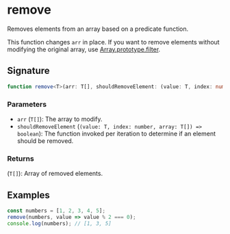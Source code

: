 # remove

Removes elements from an array based on a predicate function.

This function changes `arr` in place.
If you want to remove elements without modifying the original array, use [Array.prototype.filter](https://developer.mozilla.org/en-US/docs/Web/JavaScript/Reference/Global_Objects/Array/filter).

## Signature

```typescript
function remove<T>(arr: T[], shouldRemoveElement: (value: T, index: number, array: T[]) => boolean): T[];
```

### Parameters

- `arr` (`T[]`): The array to modify.
- `shouldRemoveElement` (`(value: T, index: number, array: T[]) => boolean`): The function invoked per iteration to determine if an element should be removed.

### Returns

(`T[]`): Array of removed elements.

## Examples

```typescript
const numbers = [1, 2, 3, 4, 5];
remove(numbers, value => value % 2 === 0);
console.log(numbers); // [1, 3, 5]
```
